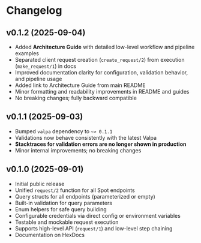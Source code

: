 # Changelog

## v0.1.2 (2025-09-04)

- Added **Architecture Guide** with detailed low-level workflow and pipeline examples
- Separated client request creation (`create_request/2`) from execution (`make_request/1`) in docs
- Improved documentation clarity for configuration, validation behavior, and pipeline usage
- Added link to Architecture Guide from main README
- Minor formatting and readability improvements in README and guides
- No breaking changes; fully backward compatible

## v0.1.1 (2025-09-03)

- Bumped `valpa` dependency to `~> 0.1.1`
- Validations now behave consistently with the latest Valpa
- **Stacktraces for validation errors are no longer shown in production**
- Minor internal improvements; no breaking changes

## v0.1.0 (2025-09-01)

- Initial public release
- Unified `request/2` function for all Spot endpoints
- Query structs for all endpoints (parameterized or empty)
- Built-in validation for query parameters
- Enum helpers for safe query building
- Configurable credentials via direct config or environment variables
- Testable and mockable request execution
- Supports high-level API (`request/1`) and low-level step chaining
- Documentation on HexDocs

